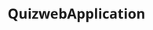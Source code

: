 # QuizwebApplication

<!DOCTYPE html>
<html lang="en">
<head>
    <meta charset="UTF-8">
    <meta name="viewport" content="width=device-width, initial-scale=1.0">
    <title>JavaScriptQuiz</title>
    <style>
        * {
            margin: 0;
            padding: 0;
            box-sizing: border-box;
            font-family: 'Segoe UI', Tahoma, Geneva, Verdana, sans-serif;
        }
        
        body {
            background: linear-gradient(135deg, #9df9ef 1%, #a28089 100%);
            min-height: 100vh;
            display: flex;
            justify-content: center;
            align-items: center;
            padding: 20px;
        }
        
        .container {
            background-color: white;
            border-radius: 16px;
            box-shadow: 0 10px 30px rgba(0, 0, 0, 0.15);
            width: 100%;
            max-width: 600px;
            overflow: hidden;
        }
        
        .header {
            background: linear-gradient(90deg,#ffa8B6,#ffa8B6);
            color: white;
            text-align: center;
            padding: 20px;
            position: relative;
        }
        
        .header h1 {
            font-size: 28px;
            font-weight: 700;
            margin-bottom: 5px;
        }
        
        .header p {
            font-size: 16px;
            opacity: 0.9;
        }
        
        .progress-container {
            height: 8px;
            width: 100%;
            background-color:  #e0e0e0;;
        }
        
        .progress-bar {
            height: 100%;
            background: linear-gradient(90deg, #29021A, #29021A);
            width: 0%;
            transition: width 0.3s ease;
        }
        
        .quiz-container {
            padding: 25px;
        }
        
        .question-number {
            font-size: 18px;
            font-weight: 600;
            color: #99586a;
            margin-bottom: 5px;
        }
        
        .question {
            font-size: 22px;
            font-weight: 600;
            margin-bottom: 20px;
            color: #333;
        }
        
        .options-container {
            display: flex;
            flex-direction: column;
            gap: 12px;
            margin-bottom: 25px;
        }
        
        .option {
            padding: 15px;
            border: 2px solid #e0e0e0;
            border-radius: 10px;
            cursor: pointer;
            transition: all 0.2s ease;
            font-size: 16px;
        }
        
        .option:hover {
            background-color: #f5f5f5;
            border-color: #c0c0c0;
        }
        
        .option.selected {
            background-color: #E8F5E9;
            border-color: #29021A;
        }
        
        .option.correct {
            background-color: #C8E6C9;
            border-color: #2E7D32;
        }
        
        .option.incorrect {
            background-color: #FFCDD2;
            border-color: #D32F2F;
        }
        
        .navigation {
            display: flex;
            justify-content: space-between;
            align-items: center;
        }
        
        button {
            padding: 12px 24px;
            border: none;
            border-radius: 8px;
            font-size: 16px;
            font-weight: 600;
            cursor: pointer;
            transition: all 0.2s ease;
        }
        
        #prev-btn {
            background-color: #f5f5f5;
            color: #333;
        }
        
        #prev-btn:hover:not(:disabled) {
            background-color: #e0e0e0;
        }
        
        #next-btn {
            background: linear-gradient(90deg, #ffa8B6 , #ffa8B6);
            color: white;
        }
        
        #next-btn:hover:not(:disabled) {
            opacity: 0.9;
            transform: translateY(-2px);
            box-shadow: 0 4px 8px rgba(0, 0, 0, 0.1);
        }
        
        button:disabled {
            opacity: 0.5;
            cursor: not-allowed;
        }
        
        .score-container {
            text-align: center;
            padding: 30px;
        }
        
        .score-container h2 {
            font-size: 32px;
            color: #4CAF50;
            margin-bottom: 15px;
        }
        
        .score-container p {
            font-size: 18px;
            margin-bottom: 25px;
            color: #555;
        }
        
        #restart-btn {
            background: linear-gradient(90deg,  #ffa8B6 , #ffa8B6);
            color: white;
            padding: 12px 30px;
        }
        
        #restart-btn:hover {
            opacity: 0.9;
            transform: translateY(-2px);
            box-shadow: 0 4px 8px rgba(0, 0, 0, 0.1);
        }
        
        .hidden {
            display: none;
        }
        
        /* Responsive design */
        @media (max-width: 600px) {
            .header h1 {
                font-size: 24px;
            }
            
            .question {
                font-size: 20px;
            }
            
            .option {
                padding: 12px;
            }
            
            button {
                padding: 10px 20px;
            }
        }
    </style>
</head>
<body>
    <div class="container">
        <div class="header">
            <h1>QuizMaster</h1>
            <p>Test your knowledge with our engaging quiz</p>
        </div>
        
        <div class="progress-container">
            <div class="progress-bar" id="progress-bar"></div>
        </div>
        
        <div class="quiz-container" id="quiz-container">
            <!-- Question will be inserted here -->
        </div>
        
        <div class="score-container hidden" id="score-container">
            <h2>Quiz Completed!</h2>
            <p id="score-text">Your score: 0/0</p>
            <button id="restart-btn">Restart Quiz</button>
        </div>
    </div>

    <script>
        // Quiz questions data
        const quizData = [
            {
                question: "Which type of language is JavaScript?",
                options: ["Object-Oriented", "Object-Based", "Assembly-language", "High-level"],
                correct: 1
            },
            {
                question: "Which of the following is used to define a variable in JavaScript?",
                options:  ["Var", "Let", "Const", "All of the above"],
                correct: 3
            },
            {
                question: "What is the output of typeof null in JavaScript?",
                options:  ["null", "object", "undefiend", "number"],
                correct: 1
            },
            {
                question: "What year was JavaScript launched?",
                options:   ["1996", "1995", "1994", "None of the above"],
                correct: 1
            },
            {
                question: "Which function is used to parse a string to an integer in JavaScript?",
                options:["parseInt()", "parseFloat()", "Number()", "Both A & C"],
                correct: 3
            }
        ];
        
        // DOM elements
        const quizContainer = document.getElementById('quiz-container');
        const progressBar = document.getElementById('progress-bar');
        const scoreContainer = document.getElementById('score-container');
        const scoreText = document.getElementById('score-text');
        const restartBtn = document.getElementById('restart-btn');
        
        // Quiz state
        let currentQuestion = 0;
        let score = 0;
        let userAnswers = new Array(quizData.length).fill(null);
        
        // Initialize the quiz
        function initQuiz() {
            showQuestion();
            
            // Add event listener for restart button
            restartBtn.addEventListener('click', () => {
                resetQuiz();
                showQuestion();
            });
        }
        
        // Display the current question
        function showQuestion() {
            // Update progress bar
            progressBar.style.width = `${((currentQuestion) / quizData.length) * 100}%`;
            
            const question = quizData[currentQuestion];
            
            // Create question HTML
            const questionHTML = `
                <div class="question-number">Question ${currentQuestion + 1} of ${quizData.length}</div>
                <div class="question">${question.question}</div>
                <div class="options-container">
                    ${question.options.map((option, index) => `
                        <div class="option ${userAnswers[currentQuestion] === index ? 'selected' : ''}" data-index="${index}">
                            ${option}
                        </div>
                    `).join('')}
                </div>
                <div class="navigation">
                    <button id="prev-btn" ${currentQuestion === 0 ? 'disabled' : ''}>Previous</button>
                    <button id="next-btn">${currentQuestion === quizData.length - 1 ? 'Finish' : 'Next'}</button>
                </div>
            `;
            
            quizContainer.innerHTML = questionHTML;
            
            // Add event listeners to options
            document.querySelectorAll('.option').forEach(option => {
                option.addEventListener('click', selectOption);
            });
            
            // Add event listeners to navigation buttons
            document.getElementById('prev-btn').addEventListener('click', goToPrevQuestion);
            document.getElementById('next-btn').addEventListener('click', goToNextQuestion);
        }
        
        // Handle option selection
        function selectOption(e) {
            const selectedOption = e.currentTarget;
            const optionIndex = parseInt(selectedOption.dataset.index);
            
            // Remove selected class from all options
            document.querySelectorAll('.option').forEach(option => {
                option.classList.remove('selected');
            });
            
            // Add selected class to clicked option
            selectedOption.classList.add('selected');
            
            // Store user's answer
            userAnswers[currentQuestion] = optionIndex;
        }
        
        // Go to previous question
        function goToPrevQuestion() {
            if (currentQuestion > 0) {
                currentQuestion--;
                showQuestion();
            }
        }
        
        // Go to next question or finish quiz
        function goToNextQuestion() {
            // If user hasn't selected an option, don't proceed
            if (userAnswers[currentQuestion] === null) {
                alert('Please select an option before proceeding.');
                return;
            }
            
            // Check if answer is correct
            if (userAnswers[currentQuestion] === quizData[currentQuestion].correct) {
                score++;
            }
            
            // Move to next question or show results
            if (currentQuestion < quizData.length - 1) {
                currentQuestion++;
                showQuestion();
            } else {
                showResults();
            }
        }
        
        // Show quiz results
        function showResults() {
            // Update progress bar to 100%
            progressBar.style.width = '100%';
            
            // Hide quiz container and show score container
            quizContainer.classList.add('hidden');
            scoreContainer.classList.remove('hidden');
            
            // Update score text
            scoreText.textContent = `Your score: ${score}/${quizData.length}`;
        }
        
        // Reset quiz to initial state
        function resetQuiz() {
            currentQuestion = 0;
            score = 0;
            userAnswers = new Array(quizData.length).fill(null);
            
            // Hide score container and show quiz container
            scoreContainer.classList.add('hidden');
            quizContainer.classList.remove('hidden');
        }
        
        // Initialize the quiz when the page loads
        document.addEventListener('DOMContentLoaded', initQuiz);
    </script>
</body>
</html>

